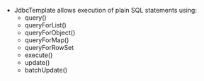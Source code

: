 * JdbcTemplate allows execution of plain SQL statements using:
  * query()
  * queryForList()
  * queryForObject()
  * queryForMap()
  * queryForRowSet
  * execute()
  * update()
  * batchUpdate()